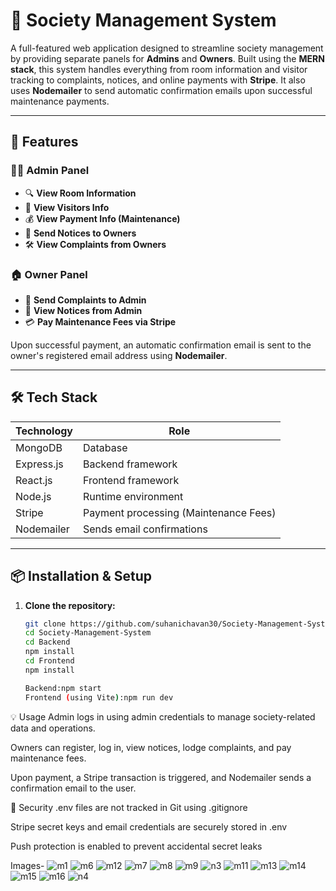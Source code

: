 # 🏢 Society Management System

A full-featured web application designed to streamline society management by providing separate panels for **Admins** and **Owners**. Built using the **MERN stack**, this system handles everything from room information and visitor tracking to complaints, notices, and online payments with **Stripe**. It also uses **Nodemailer** to send automatic confirmation emails upon successful maintenance payments.

---

## 🚀 Features

### 👨‍💼 Admin Panel
- 🔍 **View Room Information**  
- 🚪 **View Visitors Info**  
- 💰 **View Payment Info (Maintenance)**  
- 📢 **Send Notices to Owners**  
- 🛠️ **View Complaints from Owners**

### 🏠 Owner Panel
- 📝 **Send Complaints to Admin**  
- 🧾 **View Notices from Admin**  
- 💳 **Pay Maintenance Fees via Stripe**

Upon successful payment, an automatic confirmation email is sent to the owner's registered email address using **Nodemailer**.

---

## 🛠️ Tech Stack

| Technology     | Role                                  |
|----------------|---------------------------------------|
| MongoDB        | Database                              |
| Express.js     | Backend framework                     |
| React.js       | Frontend framework                    |
| Node.js        | Runtime environment                   |
| Stripe         | Payment processing (Maintenance Fees) |
| Nodemailer     | Sends email confirmations             |

---

## 📦 Installation & Setup

1. **Clone the repository:**
   ```bash
   git clone https://github.com/suhanichavan30/Society-Management-System.git
   cd Society-Management-System
   cd Backend
   npm install
   cd Frontend
   npm install

   Backend:npm start
   Frontend (using Vite):npm run dev

💡 Usage
Admin logs in using admin credentials to manage society-related data and operations.

Owners can register, log in, view notices, lodge complaints, and pay maintenance fees.

Upon payment, a Stripe transaction is triggered, and Nodemailer sends a confirmation email to the user.

🔐 Security
.env files are not tracked in Git using .gitignore

Stripe secret keys and email credentials are securely stored in .env

Push protection is enabled to prevent accidental secret leaks

Images-
![m1](https://github.com/user-attachments/assets/a6214ad5-576a-47c4-b524-a66554bd19c4)
![m6](https://github.com/user-attachments/assets/f9026798-fd19-4011-89d2-75cb29de3511)
![m12](https://github.com/user-attachments/assets/97ea5ee2-674b-40b1-ab83-c3f1969d25b0)
![m7](https://github.com/user-attachments/assets/1e077162-71b3-49b4-b7c1-879f1cecf437)
![m8](https://github.com/user-attachments/assets/7a6289c8-0951-4025-b431-b54c37737bf3)
![m9](https://github.com/user-attachments/assets/f59fcfd6-1ee9-4ebd-9e39-8fc89f7462e3)
![n3](https://github.com/user-attachments/assets/d9bd1f91-f30d-4d03-81c5-650f57fb8067)
![m11](https://github.com/user-attachments/assets/a53eef3b-7dab-47b6-96ec-b51ec7d0407c)
![m13](https://github.com/user-attachments/assets/44045855-2b93-4993-8c6f-640e344f6cf8)
![m14](https://github.com/user-attachments/assets/6e19a665-71d6-48e6-8540-274f29106532)
![m15](https://github.com/user-attachments/assets/37273dfc-c9d4-4a08-b4c3-7cd12a46cc5d)
![m16](https://github.com/user-attachments/assets/7d579527-4315-4952-82a4-a5b8a0cb4821)
![n4](https://github.com/user-attachments/assets/646c778a-ca43-41e4-bca1-f871af874a3a)















